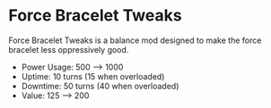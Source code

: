 # Force Bracelet Tweaks

Force Bracelet Tweaks is a balance mod designed to make the force bracelet less oppressively good.

* Power Usage: 500 --> 1000
* Uptime: 10 turns (15 when overloaded)
* Downtime: 50 turns (40 when overloaded)
* Value: 125 --> 200